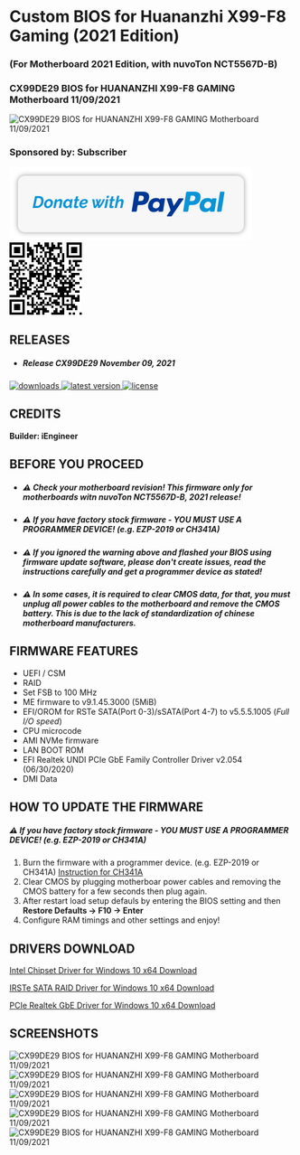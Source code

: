 # Custom BIOS for Huananzhi X99-F8 Gaming (2021 Edition)
### (For Motherboard 2021 Edition, with nuvoTon NCT5567D-B)

### CX99DE29 BIOS for HUANANZHI X99-F8 GAMING Motherboard 11/09/2021

![CX99DE29 BIOS for HUANANZHI X99-F8 GAMING Motherboard 11/09/2021](https://raw.githubusercontent.com/BIOS-iEngineer/PNG/main/X99F82021.jpg)

### Sponsored by: Subscriber

<a href="https://www.paypal.com/donate?hosted_button_id=ASF2H5CU95MUQ">
  <img src="https://raw.githubusercontent.com/BIOS-iEngineer/PNG/main/PayPal.png" alt="Donate with PayPal" />
</a>
<a href="https://www.paypal.com/donate?hosted_button_id=ASF2H5CU95MUQ">
  <img src="https://raw.githubusercontent.com/BIOS-iEngineer/PNG/main/QR-PayPal.png" alt="Donate with PayPal" />
</a>

## RELEASES
* ##### Release CX99DE29 November 09, 2021

<div align="left">
    <a href="https://github.com/BIOS-iEngineer/HUANANZHI-X99-F8-2021/releases">
        <img src="https://img.shields.io/github/downloads/BIOS-iEngineer/HUANANZHI-X99-F8-2021/total.svg?color=silver&style=for-the-badge&logo=appveyor" alt="downloads"/>
    </a>
    <a href="https://github.com/BIOS-iEngineer/HUANANZHI-X99-F8-2021/releases/latest">
        <img src="https://img.shields.io/github/release/BIOS-iEngineer/HUANANZHI-X99-F8-2021.svg?color=silver&style=for-the-badge&logo=appveyor" alt="latest version"/>
    </a>
    <a href="https://github.com/BIOS-iEngineer/HUANANZHI-X99-F8-2021/blob/master/License">
        <img src="https://img.shields.io/github/license/BIOS-iEngineer/HUANANZHI-X99-F8-2021.svg?style=for-the-badge&logo=appveyor" alt="license"/>
    </a>
</div>

## CREDITS
**Builder: iEngineer**

## BEFORE YOU PROCEED
* ##### ⚠️ Check your motherboard revision! This firmware only for motherboards witn nuvoTon NCT5567D-B, 2021 release!
* ##### ⚠️ If you have factory stock firmware - _YOU MUST USE A PROGRAMMER DEVICE!_ (e.g. EZP-2019 or CH341A)
* ##### ⚠️ If you ignored the warning above and flashed your BIOS using firmware update software, please don't create issues, read the instructions carefully and get a programmer device as stated!
* ##### ⚠️ In some cases, it is required to clear CMOS data, for that, you must unplug all power cables to the motherboard and remove the CMOS battery. This is due to the lack of standardization of chinese motherboard manufacturers.

## FIRMWARE FEATURES

* UEFI / CSM
* RAID
* Set FSB to 100 MHz
* ME firmware to v9.1.45.3000 (5MiB)
* EFI/OROM for RSTe SATA(Port 0-3)/sSATA(Port 4-7) to v5.5.5.1005 (_Full I/O speed_)
* CPU microcode
* AMI NVMe firmware
* LAN BOOT ROM
* EFI Realtek UNDI PCIe GbE Family Controller Driver v2.054 (06/30/2020)
* DMI Data

## HOW TO UPDATE THE FIRMWARE
##### ⚠️ If you have factory stock firmware - _YOU MUST USE A PROGRAMMER DEVICE!_ (e.g. EZP-2019 or CH341A)

1. Burn the firmware with a programmer device. (e.g. EZP-2019 or CH341A) [Instruction for CH341A](https://www.miyconst.com/Blog/View/2086/ch341a-minimal-usage-guide-how-to-read-and-write-a-motherboard-bios)
2. Clear CMOS by plugging motherboar power cables and removing the CMOS battery for a few seconds then plug again.
3. After restart load setup defauls by entering the BIOS setting and then **Restore Defaults -> F10 -> Enter**
4. Configure RAM timings and other settings and enjoy!

## DRIVERS DOWNLOAD

[Intel Chipset Driver for Windows 10 x64 Download](https://github.com/BIOS-iEngineer/SZMZ-X99-Dual-Z8/raw/main/Drivers/Windows%2010%20x64/Intel%20Chipset/IntelChipset.zip)

[IRSTe SATA RAID Driver for Windows 10 x64 Download](https://github.com/BIOS-iEngineer/SZMZ-X99-Dual-Z8/raw/main/Drivers/Windows%2010%20x64/IRSTe%20SATA%20C612/IRSTe%20SATA.zip)

[PCIe Realtek GbE Driver for Windows 10 x64 Download](https://github.com/BIOS-iEngineer/SZMZ-X99-Dual-Z8/raw/main/Drivers/Windows%2010%20x64/PCIe%20Realtek%20GbE/PCIe%20Realtek%20GbE.zip)

## SCREENSHOTS

![CX99DE29 BIOS for HUANANZHI X99-F8 GAMING Motherboard 11/09/2021](https://raw.githubusercontent.com/BIOS-iEngineer/PNG/main/CX99DE29-001.png)
![CX99DE29 BIOS for HUANANZHI X99-F8 GAMING Motherboard 11/09/2021](https://raw.githubusercontent.com/BIOS-iEngineer/PNG/main/CX99DE29-002.png)
![CX99DE29 BIOS for HUANANZHI X99-F8 GAMING Motherboard 11/09/2021](https://raw.githubusercontent.com/BIOS-iEngineer/PNG/main/CX99DE29-003.png)
![CX99DE29 BIOS for HUANANZHI X99-F8 GAMING Motherboard 11/09/2021](https://raw.githubusercontent.com/BIOS-iEngineer/PNG/main/CX99DE29-004.png)
![CX99DE29 BIOS for HUANANZHI X99-F8 GAMING Motherboard 11/09/2021](https://raw.githubusercontent.com/BIOS-iEngineer/PNG/main/CX99DE29-005.png)
